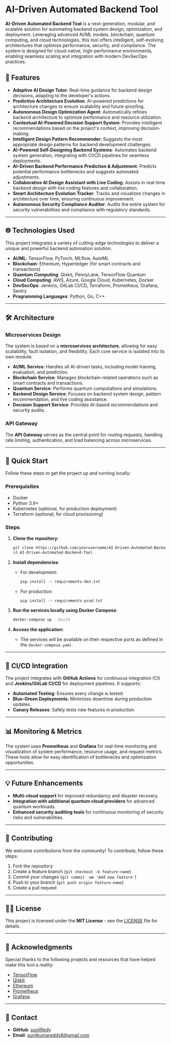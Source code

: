 # AI-Driven Automated Backend Tool

**AI-Driven Automated Backend Tool** is a next-generation, modular, and scalable solution for automating backend system design, optimization, and deployment. Leveraging advanced AI/ML models, blockchain, quantum computing, and cloud technologies, this tool offers intelligent, self-evolving architectures that optimize performance, security, and compliance. The system is designed for cloud-native, high-performance environments, enabling seamless scaling and integration with modern DevSecOps practices.


## 🚀 Features

- **Adaptive AI Design Tutor**: Real-time guidance for backend design decisions, adapting to the developer's actions.
- **Predictive Architecture Evolution**: AI-powered predictions for architecture changes to ensure scalability and future-proofing.
- **Autonomous Design Optimization Agent**: Automatically refines backend architecture to optimize performance and resource utilization.
- **Contextual AI-Powered Decision Support System**: Provides intelligent recommendations based on the project's context, improving decision-making.
- **Intelligent Design Pattern Recommender**: Suggests the most appropriate design patterns for backend development challenges.
- **AI-Powered Self-Designing Backend Systems**: Automates backend system generation, integrating with CI/CD pipelines for seamless deployments.
- **AI-Driven Backend Performance Prediction & Adjustment**: Predicts potential performance bottlenecks and suggests automated adjustments.
- **Collaborative AI Design Assistant with Live Coding**: Assists in real-time backend design with live coding features and collaboration.
- **Smart Architecture Evolution Tracker**: Tracks and visualizes changes in architecture over time, ensuring continuous improvement.
- **Autonomous Security Compliance Auditor**: Audits the entire system for security vulnerabilities and compliance with regulatory standards.

---

## 🌐 Technologies Used

This project integrates a variety of cutting-edge technologies to deliver a unique and powerful backend automation solution:

- **AI/ML**: TensorFlow, PyTorch, MLflow, AutoML
- **Blockchain**: Ethereum, Hyperledger (for smart contracts and transactions)
- **Quantum Computing**: Qiskit, PennyLane, TensorFlow Quantum
- **Cloud Computing**: AWS, Azure, Google Cloud, Kubernetes, Docker
- **DevSecOps**: Jenkins, GitLab CI/CD, Terraform, Prometheus, Grafana, Sentry
- **Programming Languages**: Python, Go, C++

---

## 🛠️ Architecture

### **Microservices Design**

The system is based on a **microservices architecture**, allowing for easy scalability, fault isolation, and flexibility. Each core service is isolated into its own module:

- **AI/ML Service**: Handles all AI-driven tasks, including model training, evaluation, and prediction.
- **Blockchain Service**: Manages blockchain-related operations such as smart contracts and transactions.
- **Quantum Service**: Performs quantum computations and simulations.
- **Backend Design Service**: Focuses on backend system design, pattern recommendation, and live coding assistance.
- **Decision Support Service**: Provides AI-based recommendations and security audits.

### **API Gateway**

The **API Gateway** serves as the central point for routing requests, handling rate limiting, authentication, and load balancing across microservices.

---

## 🚀 Quick Start

Follow these steps to get the project up and running locally:

### Prerequisites

- Docker
- Python 3.9+
- Kubernetes (optional, for production deployment)
- Terraform (optional, for cloud provisioning)

### Steps

1. **Clone the repository**:
   ```bash
   git clone https://github.com/yourusername/AI-Driven-Automated-Backend-Tool.git
   cd AI-Driven-Automated-Backend-Tool
   ```

2. **Install dependencies**:
   - For development:
     ```bash
     pip install -r requirements-dev.txt
     ```
   - For production:
     ```bash
     pip install -r requirements-prod.txt
     ```

3. **Run the services locally using Docker Compose**:
   ```bash
   docker-compose up --build
   ```

4. **Access the application**:
   - The services will be available on their respective ports as defined in the `docker-compose.yaml`.

---

## 🔧 CI/CD Integration

The project integrates with **GitHub Actions** for continuous integration (CI) and **Jenkins/GitLab CI/CD** for deployment pipelines. It supports:

- **Automated Testing**: Ensures every change is tested.
- **Blue-Green Deployments**: Minimizes downtime during production updates.
- **Canary Releases**: Safely tests new features in production.

---

## 📊 Monitoring & Metrics

The system uses **Prometheus** and **Grafana** for real-time monitoring and visualization of system performance, resource usage, and request metrics. These tools allow for easy identification of bottlenecks and optimization opportunities.

---

## 💡 Future Enhancements

- **Multi-cloud support** for improved redundancy and disaster recovery.
- **Integration with additional quantum cloud providers** for advanced quantum workloads.
- **Enhanced security auditing tools** for continuous monitoring of security risks and vulnerabilities.

---

## 🤝 Contributing

We welcome contributions from the community! To contribute, follow these steps:

1. Fork the repository
2. Create a feature branch (`git checkout -b feature-name`)
3. Commit your changes (`git commit -am 'Add new feature'`)
4. Push to your branch (`git push origin feature-name`)
5. Create a pull request

---

## 👨‍💻 License

This project is licensed under the **MIT License** - see the [LICENSE](LICENSE) file for details.

---

## 📢 Acknowledgments

Special thanks to the following projects and resources that have helped make this tool a reality:

- [TensorFlow](https://www.tensorflow.org/)
- [Qiskit](https://qiskit.org/)
- [Ethereum](https://ethereum.org/)
- [Prometheus](https://prometheus.io/)
- [Grafana](https://grafana.com/)

---

## 📱 Contact

- **GitHub**: [sunilRedy](https://github.com/yourusername)
- **Email**: sunilkumareddy8@gmail.com
